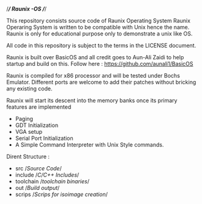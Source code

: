 /*************/
  Raunix -OS
/*************/

This repository consists source code of Raunix Operating System
Raunix Operaring System is written to be compatible with Unix hence the name.
Raunix is only for educational purpose only to demonstrate a unix like OS.

All code in this repository is subject to the terms in the
LICENSE document.

Raunix is built over BasicOS and all credit goes to Aun-Ali Zaidi to help startup and build on this.
Follow here : https://github.com/aunali1/BasicOS

Raunix is compiled for x86 processor and will be tested under Bochs Emulator.
Different ports are welcome to add their patches without bricking any existing code.

Raunix will start its descent into the memory banks once its primary features are implemented

* Paging
* GDT Initialization
* VGA setup 
* Serial Port Initialization
* A Simple Command Interpreter with Unix Style commands.

Dirent Structure :

+	src		/*Source Code*/
+	include		/*C/C++ Includes*/
+	toolchain	/*toolchain binaries*/
+	out		/*Build output*/
+	scrips		/*Scrips for isoimage creation*/

